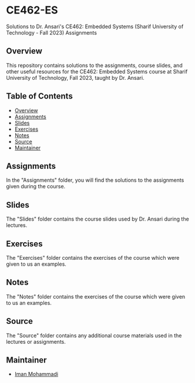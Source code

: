 # CE462-ES
Solutions to Dr. Ansari's CE462: Embedded Systems (Sharif University of Technology - Fall 2023) Assignments

## Overview

This repository contains solutions to the assignments, course slides, and other useful resources for the CE462: Embedded Systems course at Sharif University of Technology, Fall 2023, taught by Dr. Ansari.

## Table of Contents

- [Overview](#overview)
- [Assignments](#assignments)
- [Slides](#slides)
- [Exercises](#exercises)
- [Notes](#notes)
- [Source](#source)
- [Maintainer](#Maintainer)

## Assignments

In the "Assignments" folder, you will find the solutions to the assignments given during the course.

## Slides

The "Slides" folder contains the course slides used by Dr. Ansari during the lectures.

## Exercises

The "Exercises" folder contains the exercises of the course which were given to us an examples.

## Notes

The "Notes" folder contains the exercises of the course which were given to us an examples.

## Source

The "Source" folder contains any additional course materials used in the lectures or assignments.

## Maintainer

- [Iman Mohammadi](https://github.com/Imanm02)